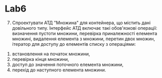 # Lab6
7. Спроектувати АТД "Множина" для контейнера, що містить дані довільного типу. Інтерфейс АТД включає такі обов'язкові операції:
визначення пустоти множини,
перевірка приналежності елемента множині,
видалення елемента з множини,
перетин двох множин,
ітератор для доступу до елементів списку з операціями:
1) встановлення на початок множини,
2) перевірка кінця множини,
3) доступ до значення поточного елемента множини,
4) перехід до наступного елемента множини.
